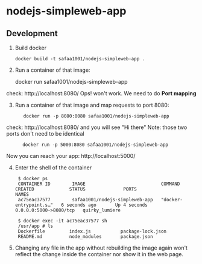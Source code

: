 # nodejs-simpleweb-app

## Development

1. Build docker

       docker build -t safaa1001/nodejs-simpleweb-app .
    
2.  Run a container of that image:

       docker run safaa1001/nodejs-simpleweb-app       

check: http://localhost:8080/
Ops! won't work. We need to do **Port mapping**

3. Run a container of that image and map requests to port 8080:
   
          docker run -p 8080:8080 safaa1001/nodejs-simpleweb-app

check: http://localhost:8080/ and you will see "Hi there"
Note: those two ports don't need to be identical

          docker run -p 5000:8080 safaa1001/nodejs-simpleweb-app

Now you can reach your app: http://localhost:5000/

4. Enter the shell of the container

        $ docker ps
        CONTAINER ID        IMAGE                            COMMAND                  CREATED             STATUS              PORTS                    NAMES
        ac75eac37577        safaa1001/nodejs-simpleweb-app   "docker-entrypoint.s…"   6 seconds ago       Up 4 seconds        0.0.0.0:5000->8080/tcp   quirky_lumiere
        
        $ docker exec -it ac75eac37577 sh
        /usr/app # ls
        Dockerfile         index.js           package-lock.json
        README.md          node_modules       package.json

5. Changing any file in the app without rebuilding the image again 
won't reflect the change inside the container nor show it in the web page.